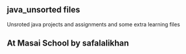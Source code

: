 ## java_unsorted files
Unsroted java projects and assignments and some extra learning files
## At Masai School by safalalikhan

